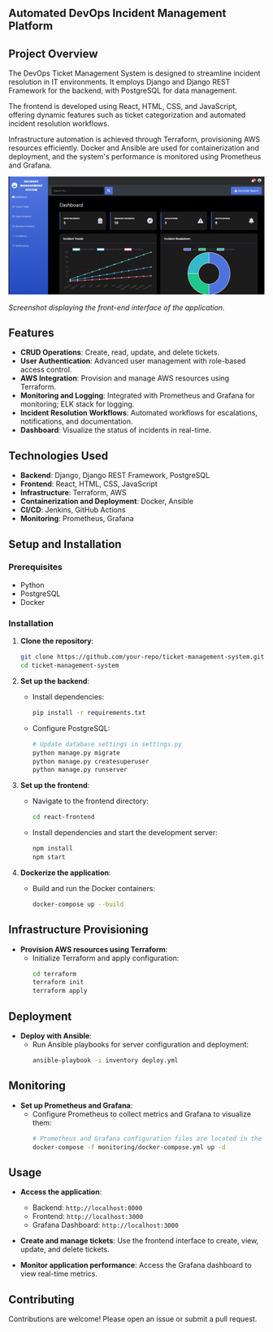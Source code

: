 ## Automated DevOps Incident Management Platform

## Project Overview
The DevOps Ticket Management System is designed to streamline incident resolution in IT environments. It employs Django and Django REST Framework for the backend, with PostgreSQL for data management. 

The frontend is developed using React, HTML, CSS, and JavaScript, offering dynamic features such as ticket categorization and automated incident resolution workflows. 

Infrastructure automation is achieved through Terraform, provisioning AWS resources efficiently. Docker and Ansible are used for containerization and deployment, and the system's performance is monitored using Prometheus and Grafana.




<p align="center">
  <img src="FrontEndIncidentManagement.png" alt="Front End" width="1000">
</p>

*Screenshot displaying the front-end interface of the application.*


## Features
- **CRUD Operations**: Create, read, update, and delete tickets.
- **User Authentication**: Advanced user management with role-based access control.
- **AWS Integration**: Provision and manage AWS resources using Terraform.
- **Monitoring and Logging**: Integrated with Prometheus and Grafana for monitoring; ELK stack for logging.
- **Incident Resolution Workflows**: Automated workflows for escalations, notifications, and documentation.
- **Dashboard**: Visualize the status of incidents in real-time.

## Technologies Used
- **Backend**: Django, Django REST Framework, PostgreSQL
- **Frontend**: React, HTML, CSS, JavaScript
- **Infrastructure**: Terraform, AWS
- **Containerization and Deployment**: Docker, Ansible
- **CI/CD**: Jenkins, GitHub Actions
- **Monitoring**: Prometheus, Grafana

## Setup and Installation

### Prerequisites
- Python
- PostgreSQL
- Docker

### Installation

1. **Clone the repository**:
    ```bash
    git clone https://github.com/your-repo/ticket-management-system.git
    cd ticket-management-system
    ```

2. **Set up the backend**:
    - Install dependencies:
      ```bash
      pip install -r requirements.txt
      ```
    - Configure PostgreSQL:
      ```bash
      # Update database settings in settings.py
      python manage.py migrate
      python manage.py createsuperuser
      python manage.py runserver
      ```

3. **Set up the frontend**:
    - Navigate to the frontend directory:
      ```bash
      cd react-frontend
      ```
    - Install dependencies and start the development server:
      ```bash
      npm install
      npm start
      ```

4. **Dockerize the application**:
    - Build and run the Docker containers:
      ```bash
      docker-compose up --build
      ```

## Infrastructure Provisioning

- **Provision AWS resources using Terraform**:
  - Initialize Terraform and apply configuration:
    ```bash
    cd terraform
    terraform init
    terraform apply
    ```

## Deployment

- **Deploy with Ansible**:
  - Run Ansible playbooks for server configuration and deployment:
    ```bash
    ansible-playbook -i inventory deploy.yml
    ```

## Monitoring

- **Set up Prometheus and Grafana**:
  - Configure Prometheus to collect metrics and Grafana to visualize them:
    ```bash
    # Prometheus and Grafana configuration files are located in the monitoring directory
    docker-compose -f monitoring/docker-compose.yml up -d
    ```

## Usage

- **Access the application**:
  - Backend: `http://localhost:8000`
  - Frontend: `http://localhost:3000`
  - Grafana Dashboard: `http://localhost:3000`

- **Create and manage tickets**: Use the frontend interface to create, view, update, and delete tickets.

- **Monitor application performance**: Access the Grafana dashboard to view real-time metrics.

## Contributing
Contributions are welcome! Please open an issue or submit a pull request.
